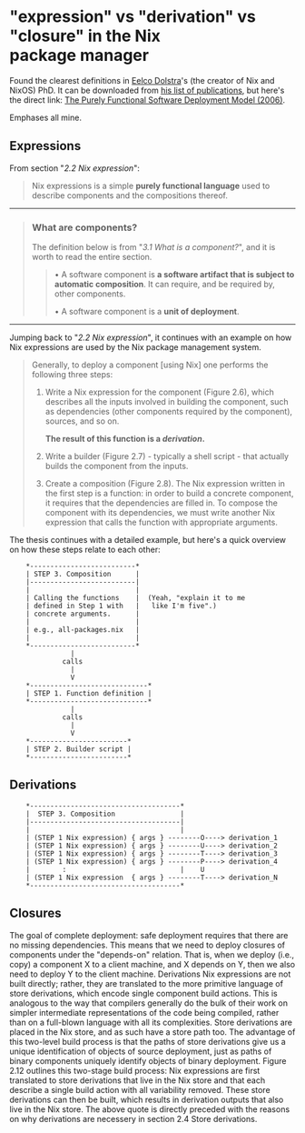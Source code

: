 # "expression" vs "derivation" vs "closure" in the Nix package manager

Found the clearest definitions in
[Eelco Dolstra](https://medium.com/r/?url=https%3A%2F%2Fnixos.org%2F~eelco%2F)'s
(the creator of Nix and NixOS) PhD. It can be downloaded from
[his list of publications](https://medium.com/r/?url=https%3A%2F%2Fnixos.org%2F~eelco%2Fpubs%2F),
but here's the direct link:
[The Purely Functional Software Deployment Model (2006)](https://medium.com/r/?url=https%3A%2F%2Fnixos.org%2F~eelco%2Fpubs%2Fphd-thesis.pdf).

Emphases all mine.

## Expressions

From section "_2.2 Nix expression_":

> Nix expressions  is  a  simple  **purely  functional
> language** used  to  describe  components   and  the
> compositions thereof.

-------

> ### What are components?
>
> The  definition  below  is  from  "_3.1  What  is  a
> component?_",  and it  is worth  to read  the entire
> section.
>
> >  • A software component is **a software artifact that is
> >    subject to automatic composition**. It can require, and
> >    be required by, other components.
> >
> >   • A software component is a **unit of deployment**.

-------

Jumping back to "_2.2 Nix expression_", it continues
with an example  on how Nix expressions  are used by
the Nix package management system.

> Generally,  to deploy  a component  [using Nix]  one
> performs the following three steps:
>
>   1. Write  a Nix  expression for  the component  (Figure
>      2.6),  which describes  all the  inputs involved  in
>      building the component,  such as dependencies (other
>      components required by  the component), sources, and
>      so on.
>
>      **The result of this function is a _derivation_.**
>
>   2. Write  a builder  (Figure 2.7)  - typically  a shell
>      script - that actually builds the component from the
>      inputs.
>
>   3. Create   a  composition   (Figure   2.8).  The   Nix
>      expression written in the  first step is a function:
>      in order to build  a concrete component, it requires
>      that the dependencies are  filled in. To compose the
>      component  with  its  dependencies,  we  must  write
>      another Nix expression that  calls the function with
>      appropriate arguments.

The thesis  continues with  a detailed  example, but
here's a quick overview on how these steps relate to
each other:

```text
    *--------------------------*
    | STEP 3. Composition      |
    |--------------------------|
    |                          |
    | Calling the functions    |  (Yeah, "explain it to me
    | defined in Step 1 with   |   like I'm five".)
    | concrete arguments.      |
    |                          |
    | e.g., all-packages.nix   |
    |                          |
    *--------------------------*
               |
             calls
               |
               V
    *-----------------------------*
    | STEP 1. Function definition |
    *-----------------------------*
               |
             calls
               |
               V
    *------------------------*
    | STEP 2. Builder script |
    *------------------------*
```

## Derivations

```text
    *-------------------------------------*
    |  STEP 3. Composition                |
    |-------------------------------------|
    |                                     |
    | (STEP 1 Nix expression) { args } --------O----> derivation_1
    | (STEP 1 Nix expression) { args } --------U----> derivation_2
    | (STEP 1 Nix expression) { args } --------T----> derivation_3
    | (STEP 1 Nix expression) { args } --------P----> derivation_4
    |        :                            |    U
    | (STEP 1 Nix expression  { args } --------T----> derivation_N
    *-------------------------------------*
```

## Closures

The goal of complete deployment: safe deployment requires that there are no missing dependencies. This means that we need to deploy closures of components under the "depends-on" relation. That is, when we deploy (i.e., copy) a component X to a client machine, and X depends on Y, then we also need to deploy Y to the client machine.
Derivations
Nix expressions are not built directly; rather, they are translated to the more primitive language of store derivations, which encode single component build actions. This is analogous to the way that compilers generally do the bulk of their work on simpler intermediate representations of the code being compiled, rather than on a full-blown language with all its complexities. Store derivations are placed in the Nix store, and as such have a store path too. The advantage of this two-level build process is that the paths of store derivations give us a unique identification of objects of source deployment, just as paths of binary components uniquely identify objects of binary deployment.
Figure 2.12 outlines this two-stage build process: Nix expressions are first translated to store derivations that live in the Nix store and that each describe a single build action with all variability removed. These store derivations can then be built, which results in derivation outputs that also live in the Nix store.
The above quote is directly preceded with the reasons on why derivations are necessery in section 2.4 Store derivations.
